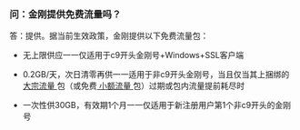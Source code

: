 ### 问：金刚提供免费流量吗？
答：提供。据当前生效政策，金刚提供以下免费流量包：<br>

- 无上限供应一一仅适用于c9开头金刚号+Windows+SSL客户端

- 0.2GB/天，次日清零再供一一适用于非c9开头金刚号，当且仅当其上捆绑的[ 大宗流量 ]()包（或免费[ 小额流量 ]()包）过期或包内流量提前耗尽时

- 一次性供30GB，有效期1个月一一仅适用于新注册用户第1个非c9开头的金刚号

